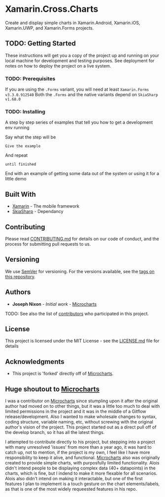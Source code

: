 # Xamarin.Cross.Charts

Create and display simple charts in Xamarin.Android, Xamarin.iOS, Xamarin.UWP, and Xamarin.Forms projects.

## TODO: Getting Started

These instructions will get you a copy of the project up and running on your local machine for development and testing purposes. See deployment for notes on how to deploy the project on a live system.

### TODO: Prerequisites

If you are using the `.Forms` variant, you will need at least `Xamarin.Forms v3.3.0.912540`
Both the `.Forms` and the native variants depend on `SkiaSharp v1.68.0`

### TODO: Installing

A step by step series of examples that tell you how to get a development env running

Say what the step will be

```
Give the example
```

And repeat

```
until finished
```

End with an example of getting some data out of the system or using it for a little demo

## Built With

* [Xamarin](https://docs.microsoft.com/en-us/xamarin/) - The mobile framework
* [SkiaSharp](https://github.com/mono/SkiaSharp) - Dependancy

## Contributing

Please read [CONTRIBUTING.md](CONTRIBUTING.md) for details on our code of conduct, and the process for submitting pull requests to us.

## Versioning

We use [SemVer](http://semver.org/) for versioning. For the versions available, see the [tags on this repository](https://github.com/Nixon-Joseph/Xamarin.Cross.Charts/tags). 

## Authors

* **Joseph Nixon** - *Initial work* - [Microcharts](https://github.com/dotnet-ad/Microcharts/)

TODO: See also the list of [contributors](https://github.com/Nixon-Joseph/Xamarin.Cross.Charts/contributors) who participated in this project.

## License

This project is licensed under the MIT License - see the [LICENSE.md](LICENSE.md) file for details

## Acknowledgments

* This project is 'forked' directly off of [Microcharts](https://github.com/dotnet-ad/Microcharts/).

## Huge shoutout to [Microcharts](https://github.com/dotnet-ad/Microcharts/)

I was a contributor on [Microcharts](https://github.com/dotnet-ad/Microcharts/) since stumpling upon it after the original author had moved on to other things, but it was a little too much to deal with limited permissions in the project and it was in the middle of a Gitflow release/development. Also I wanted to make wholesale changes to syntax, coding structure, variable naming, etc, without screwing with the original author's vision of the project. This project started out as a direct pull off of the develop branch, so it has all the latest things.

I attempted to contribute directly to his project, but stepping into a project with many unresolved 'issues' from more than a year ago, it was hard to catch up, not to mention, if the project is my own, I feel like I have more responsibility to keep it alive, and functional. [Microcharts](https://github.com/dotnet-ad/Microcharts/) also was originally created to provide simple charts, with purposfully limited functionality. Alois didn't intend people to be displaying complex data (40+ datapoints) in the charts, which is fine, but I indend to make it more flexable for all scenarios. Alois also didn't intend on making it interactable, but one of the first features I plan to implement is a touch gesture on the chart elements/labels, as that is one of the most widely requeested features in his repo.
